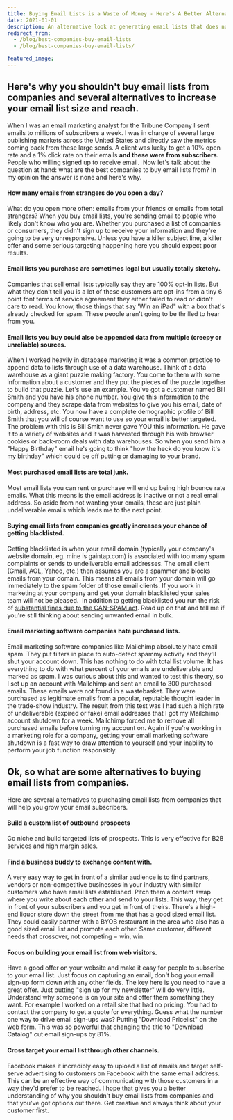 ```yaml
---
title: Buying Email Lists is a Waste of Money - Here's A Better Alternative
date: 2021-01-01
description: An alternative look at generating email lists that does not include wasting thousands of dollars on stale, bought-and-sold email lists.
redirect_from:
  - /blog/best-companies-buy-email-lists
  - /blog/best-companies-buy-email-lists/

featured_image:
---
```

## Here's why you shouldn't buy email lists from companies and several alternatives to increase your email list size and reach.

When I was an email marketing analyst for the Tribune Company I sent emails to millions of subscribers a week. I was in charge of several large publishing markets across the United States and directly saw the metrics coming back from these large sends. A client was lucky to get a 10% open rate and a 1% click rate on their emails **and these were from subscribers.** People who willing signed up to receive email.  Now let's talk about the question at hand: what are the best companies to buy email lists from? In my opinion the answer is none and here's why.

#### How many emails from strangers do you open a day?

What do you open more often: emails from your friends or emails from total strangers? When you buy email lists, you're sending email to people who likely don't know who you are. Whether you purchased a list of companies or consumers, they didn't sign up to receive your information and they're going to be very unresponsive. Unless you have a killer subject line, a killer offer and some serious targeting happening here you should expect poor results.

#### Email lists you purchase are sometimes legal but usually totally sketchy.

Companies that sell email lists typically say they are 100% opt-in lists. But what they don't tell you is a lot of these customers are opt-ins from a tiny 6 point font terms of service agreement they either failed to read or didn't care to read. You know, those things that say 'Win an iPad" with a box that's already checked for spam. These people aren't going to be thrilled to hear from you.

#### Email lists you buy could also be appended data from multiple (creepy or unreliable) sources.

When I worked heavily in database marketing it was a common practice to append data to lists through use of a data warehouse. Think of a data warehouse as a giant puzzle making factory. You come to them with some information about a customer and they put the pieces of the puzzle together to build that puzzle. Let's use an example. You've got a customer named Bill Smith and you have his phone number. You give this information to the company and they scrape data from websites to give you his email, date of birth, address, etc. You now have a complete demographic profile of Bill Smith that you will of course want to use so your email is better targeted. The problem with this is Bill Smith never gave YOU this information. He gave it to a variety of websites and it was harvested through his web browser cookies or back-room deals with data warehouses. So when you send him a "Happy Birthday" email he's going to think "how the heck do you know it's my birthday" which could be off putting or damaging to your brand.

#### Most purchased email lists are total junk.

Most email lists you can rent or purchase will end up being high bounce rate emails. What this means is the email address is inactive or not a real email address. So aside from not wanting your emails, these are just plain undeliverable emails which leads me to the next point.

#### Buying email lists from companies greatly increases your chance of getting blacklisted.

Getting blacklisted is when your email domain (typically your company's website domain, eg. mine is gaintap.com) is associated with too many spam complaints or sends to undeliverable email addresses. The email client (Gmail, AOL, Yahoo, etc.) then assumes you are a spammer and blocks emails from your domain. This means all emails from your domain will go immediately to the spam folder of those email clients. If you work in marketing at your company and get your domain blacklisted your sales team will not be pleased.  In addition to getting blacklisted you run the risk of [substantial fines due to the CAN-SPAM act](https://www.ftc.gov/tips-advice/business-center/guidance/can-spam-act-compliance-guide-business). Read up on that and tell me if you're still thinking about sending unwanted email in bulk.

#### Email marketing software companies hate purchased lists.

Email marketing software companies like Mailchimp absolutely hate email spam. They put filters in place to auto-detect spammy activity and they'll shut your account down. This has nothing to do with total list volume. It has everything to do with what percent of your emails are undeliverable and marked as spam. I was curious about this and wanted to test this theory, so I set up an account with Mailchimp and sent an email to 300 purchased emails. These emails were not found in a wastebasket. They were purchased as legitimate emails from a popular, reputable thought leader in the trade-show industry. The result from this test was I had such a high rate of undeliverable (expired or fake) email addresses that I got my Mailchimp account shutdown for a week. Mailchimp forced me to remove all purchased emails before turning my account on. Again if you're working in a marketing role for a company, getting your email marketing software shutdown is a fast way to draw attention to yourself and your inability to perform your job function responsibly.

## Ok, so what are some alternatives to buying email lists from companies.

Here are several alternatives to purchasing email lists from companies that will help you grow your email subscribers.

#### Build a custom list of outbound prospects

Go niche and build targeted lists of prospects. This is very effective for B2B services and high margin sales.

#### Find a business buddy to exchange content with.

A very easy way to get in front of a similar audience is to find partners, vendors or non-competitive businesses in your industry with similar customers who have email lists established. Pitch them a content swap where you write about each other and send to your lists. This way, they get in front of your subscribers and you get in front of theirs. There's a high-end liquor store down the street from me that has a good sized email list. They could easily partner with a BYOB restaurant in the area who also has a good sized email list and promote each other. Same customer, different needs that crossover, not competing = win, win.

#### Focus on building your email list from web visitors.

Have a good offer on your website and make it easy for people to subscribe to your email list. Just focus on capturing an email, don't bog your email sign-up form down with any other fields. The key here is you need to have a great offer. Just putting "sign up for my newsletter" will do very little. Understand why someone is on your site and offer them something they want. For example I worked on a retail site that had no pricing. You had to contact the company to get a quote for everything. Guess what the number one way to drive email sign-ups was? Putting "Download Pricelist" on the web form. This was so powerful that changing the title to "Download Catalog" cut email sign-ups by 81%.

#### Cross target your email list through other channels.

Facebook makes it incredibly easy to upload a list of emails and target self-serve advertising to customers on Facebook with the same email address. This can be an effective way of communicating with those customers in a way they'd prefer to be reached. I hope that gives you a better understanding of why you shouldn't buy email lists from companies and that you've got options out there. Get creative and always think about your customer first.